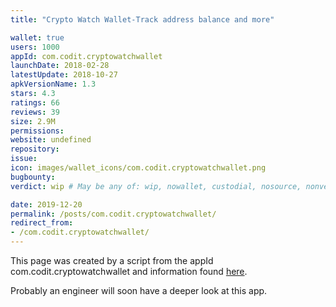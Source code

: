 ```yaml
---
title: "Crypto Watch Wallet-Track address balance and more"

wallet: true
users: 1000
appId: com.codit.cryptowatchwallet
launchDate: 2018-02-28
latestUpdate: 2018-10-27
apkVersionName: 1.3
stars: 4.3
ratings: 66
reviews: 39
size: 2.9M
permissions:
website: undefined
repository:
issue:
icon: images/wallet_icons/com.codit.cryptowatchwallet.png
bugbounty:
verdict: wip # May be any of: wip, nowallet, custodial, nosource, nonverifiable, verifiable, bounty, cert1, cert2, cert3

date: 2019-12-20
permalink: /posts/com.codit.cryptowatchwallet/
redirect_from:
- /com.codit.cryptowatchwallet/
---
```


This page was created by a script from the appId com.codit.cryptowatchwallet and information found
[here](https://play.google.com/store/apps/details?id=com.codit.cryptowatchwallet).

Probably an engineer will soon have a deeper look at this app.